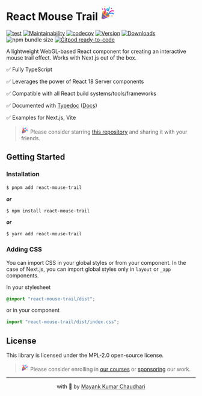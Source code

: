 # React Mouse Trail <img src="https://github.com/react18-tools/react-mouse-trail/blob/main/popper.png?raw=true" style="height: 40px"/>

[![test](https://github.com/react18-tools/react-mouse-trail/actions/workflows/test.yml/badge.svg)](https://github.com/react18-tools/react-mouse-trail/actions/workflows/test.yml) [![Maintainability](https://api.codeclimate.com/v1/badges/4bb3a3316ff4ecd2a9eb/maintainability)](https://codeclimate.com/github/react18-tools/react-mouse-trail/maintainability) [![codecov](https://codecov.io/gh/react18-tools/react-mouse-trail/graph/badge.svg)](https://codecov.io/gh/react18-tools/react-mouse-trail) [![Version](https://img.shields.io/npm/v/react-mouse-trail.svg?colorB=green)](https://www.npmjs.com/package/react-mouse-trail) [![Downloads](https://img.jsdelivr.com/img.shields.io/npm/d18m/react-mouse-trail.svg)](https://www.npmjs.com/package/react-mouse-trail) ![npm bundle size](https://img.shields.io/bundlephobia/minzip/react-mouse-trail) [![Gitpod ready-to-code](https://img.shields.io/badge/Gitpod-ready--to--code-blue?logo=gitpod)](https://gitpod.io/from-referrer/)

A lightweight WebGL-based React component for creating an interactive mouse trail effect. Works with Next.js out of the box.

✅ Fully TypeScript

✅ Leverages the power of React 18 Server components

✅ Compatible with all React build systems/tools/frameworks

✅ Documented with [Typedoc](https://react18-tools.github.io/react-mouse-trail) ([Docs](https://react18-tools.github.io/react-mouse-trail))

✅ Examples for Next.js, Vite

> <img src="https://github.com/react18-tools/react-mouse-trail/blob/main/popper.png?raw=true" style="height: 20px"/> Please consider starring [this repository](https://github.com/react18-tools/react-mouse-trail) and sharing it with your friends.

## Getting Started

### Installation

```bash
$ pnpm add react-mouse-trail
```

**_or_**

```bash
$ npm install react-mouse-trail
```

**_or_**

```bash
$ yarn add react-mouse-trail
```

### Adding CSS

You can import CSS in your global styles or from your component. In the case of Next.js, you can import global styles only in `layout` or `_app` components.

In your stylesheet

```css
@import "react-mouse-trail/dist";
```

or in your component

```ts
import "react-mouse-trail/dist/index.css";
```

## License

This library is licensed under the MPL-2.0 open-source license.

> <img src="https://github.com/react18-tools/react-mouse-trail/blob/main/popper.png?raw=true" style="height: 20px"/> Please consider enrolling in [our courses](https://mayank-chaudhari.vercel.app/courses) or [sponsoring](https://github.com/sponsors/mayank1513) our work.

<hr />

<p align="center" style="text-align:center">with 💖 by <a href="https://mayank-chaudhari.vercel.app" target="_blank">Mayank Kumar Chaudhari</a></p>
